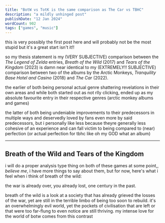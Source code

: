 ```yaml
---
title: "BotW vs TotK is the same comparison as The Car vs TBHC"
description: "a mildly unhinged post"
publishDate: "12 Jan 2024"
wordCount: 902
tags: ["games", "music"]
---
```


this is very possibly the first post here and will probably not be the most stupid but it's a great start isn't it!!

so my thesis statement is my (VERY SUBJECTIVE) comparison between the *The Legend of Zelda* entries, *Breath of the Wild* (2017) and *Tears of the Kingdom* (2023) is damn near identical to my (EXTREMELY!! SUBJECTIVE) comparison between two of the albums by the Arctic Monkeys, *Tranquility Base Hotel and Casino* (2018) and *The Car* (2022).

the earlier of both being personal actual genre shattering revelations in their own areas and while both started out as not rlly clicking, ended up as my absolute favourite entry in their respective genres (arctic monkey albums and games)

the latter of both being undeniable improvements to their predecessors in multiple ways and deservedly loved by fans even more by said predecessors, but i personally like less because theyre generally less cohesive of an experience and can fall victim to being compared to (near) perfection
(or actual perfection for tbhc like oh my GOD what an album)

--- 

## Breath of the Wild and Tears of the Kingdom

i will do a proper analysis type thing on both of these games at some point,, *believe me*, i have more things to say about them, but for now, here's what i feel when i think of breath of the wild:

the war is already over, you already lost, one century in the past. 

breath of the wild is a look at a society that has already grieved the losses of the war, yet are still in the terrible limbo of being too soon to rebuild. it's an overwhelmingly evil world, yet the pockets of civilisation that are left or that were too far-flung to even notice are still thriving. my intense love for the world of botw comes from this contrast